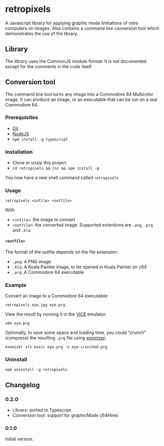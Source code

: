 # retropixels

A Javascript library for applying graphic mode limitations of retro computers on images.
Also contains a command line conversion tool which demonstrates the use of the library.

## Library

The library uses the CommonJS module format. It is not documented except for the comments in the code itself.

## Conversion tool

The command line tool turns any image into a Commodore 64 Multicolor image.
It can produce an image, or an executable that can be run on a real Commodore 64.

### Prerequisites

- [Git](https://git-scm.com)
- [NodeJS](https://nodejs.org)
- ```npm install -g typescript```

### Installation
- Clone or unzip this project
- ```cd retropixels && tsc && npm install -g```

You now have a new shell command called ```retropixels```

### Usage

    retropixels <infile> <outfile>

With

- ```<infile>```: the image to convert
- ```<outfile>```: the converted image. Supported extentions are ```.png```, ```.prg``` and ```.kla```

#### ```<outfile>```

The format of the outfile depends on the file extension:

- ```.png```: A PNG image
- ```.kla```: A Koala Painter image, to be opened in Koala Painter on c64
- ```.prg```: A Commodore 64 executable

### Example

Convert an image to a Commodore 64 executable:

    retropixels eye.jpg eye.prg

View the result by running it in the [VICE](http://vice-emu.sourceforge.net) emulator:

    x64 eye.prg

Optionally, to save some space and loading time, you could "crunch" (compress) the resulting ```.prg``` file using [exomizer](https://bitbucket.org/magli143/exomizer/wiki/Home):

    exomizer sfx basic eye.prg -o eye-crunched.prg

### Uninstall

    npm uninstall -g retropixels

## Changelog


### 0.2.0
- Library: ported to Typescript
- Conversion tool: support for graphicMode c64Hires

### 0.1.0
Initial version.

